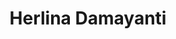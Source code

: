 ---
title: "Herlina Damayanti"
thumb: "profile.jpg"
bio: "Karim is just open source geek."
social:
   twitter: "@justnull"
---
